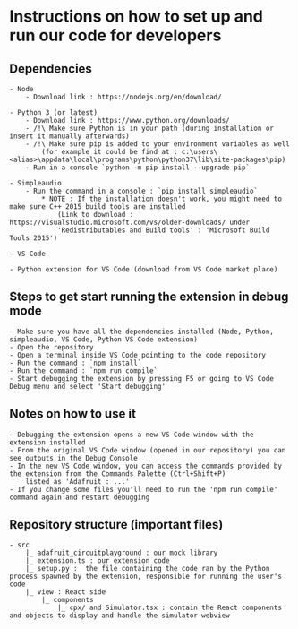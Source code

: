 # Instructions on how to set up and run our code for developers

## Dependencies

    - Node
        - Download link : https://nodejs.org/en/download/

    - Python 3 (or latest)
        - Download link : https://www.python.org/downloads/
        - /!\ Make sure Python is in your path (during installation or insert it manually afterwards)
        - /!\ Make sure pip is added to your environment variables as well
            (for example it could be find at : c:\users\<alias>\appdata\local\programs\python\python37\lib\site-packages\pip)
        - Run in a console `python -m pip install --upgrade pip`

    - Simpleaudio
        - Run the command in a console : `pip install simpleaudio`
            * NOTE : If the installation doesn't work, you might need to make sure C++ 2015 build tools are installed
                (Link to download : https://visualstudio.microsoft.com/vs/older-downloads/ under
                'Redistributables and Build tools' : 'Microsoft Build Tools 2015')

    - VS Code

    - Python extension for VS Code (download from VS Code market place)

## Steps to get start running the extension in debug mode

    - Make sure you have all the dependencies installed (Node, Python, simpleaudio, VS Code, Python VS Code extension)
    - Open the repository
    - Open a terminal inside VS Code pointing to the code repository
    - Run the command : `npm install`
    - Run the command : `npm run compile`
    - Start debugging the extension by pressing F5 or going to VS Code Debug menu and select 'Start debugging'

## Notes on how to use it

    - Debugging the extension opens a new VS Code window with the extension installed
    - From the original VS Code window (opened in our repository) you can see outputs in the Debug Console
    - In the new VS Code window, you can access the commands provided by the extension from the Commands Palette (Ctrl+Shift+P)
        listed as 'Adafruit : ...'
    - If you change some files you'll need to run the 'npm run compile' command again and restart debugging

## Repository structure (important files)

    - src
        |_ adafruit_circuitplayground : our mock library
        |_ extension.ts : our extension code
        |_ setup.py :  the file containing the code ran by the Python process spawned by the extension, responsible for running the user's code
        |_ view : React side
            |_ components
                |_ cpx/ and Simulator.tsx : contain the React components and objects to display and handle the simulator webview
